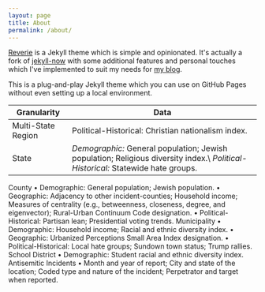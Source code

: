 ```yaml
---
layout: page
title: About
permalink: /about/
---
```


[Reverie](https://github.com/amitmerchant1990/reverie) is a Jekyll theme which is simple and opinionated. It's actually a fork of [jekyll-now](https://github.com/barryclark/jekyll-now) with some additional features and personal touches which I've implemented to suit my needs for [my blog](https://www.amitmerchant.com).

This is a plug-and-play Jekyll theme which you can use on GitHub Pages without even setting up a local environment.

| Granularity | Data |
--------------|-------
| Multi-State Region | Political-Historical: Christian nationalism index. |
| State | *Demographic:* General population; Jewish population; Religious diversity index.\ *Political-Historical:* Statewide hate groups. |
County	•	Demographic: General population; Jewish population.
•	Geographic: Adjacency to other incident-counties; Household income; Measures of centrality (e.g., betweenness, closeness, degree, and eigenvector); Rural-Urban Continuum Code designation.
•	Political-Historical: Partisan lean; Presidential voting trends.
Municipality	•	Demographic: Household income; Racial and ethnic diversity index.
•	Geographic: Urbanized Perceptions Small Area Index designation.
•	Political-Historical: Local hate groups; Sundown town status; Trump rallies.
School District	•	Demographic: Student racial and ethnic diversity index.
Antisemitic Incidents	•	Month and year of report; City and state of the location; Coded type and nature of the incident; Perpetrator and target when reported.
